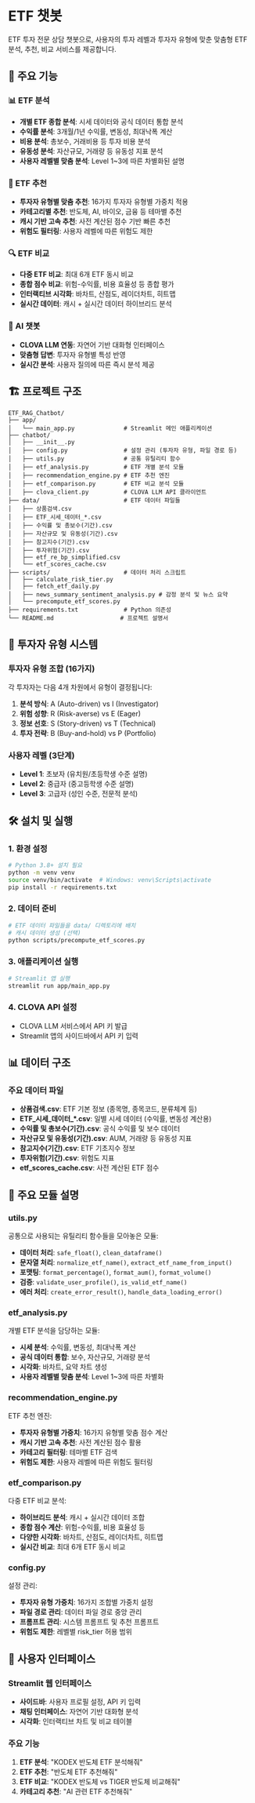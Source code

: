 # ETF 챗봇

ETF 투자 전문 상담 챗봇으로, 사용자의 투자 레벨과 투자자 유형에 맞춘 맞춤형 ETF 분석, 추천, 비교 서비스를 제공합니다.

## 🚀 주요 기능

### 📊 ETF 분석
- **개별 ETF 종합 분석**: 시세 데이터와 공식 데이터 통합 분석
- **수익률 분석**: 3개월/1년 수익률, 변동성, 최대낙폭 계산
- **비용 분석**: 총보수, 거래비용 등 투자 비용 분석
- **유동성 분석**: 자산규모, 거래량 등 유동성 지표 분석
- **사용자 레벨별 맞춤 분석**: Level 1~3에 따른 차별화된 설명

### 🎯 ETF 추천
- **투자자 유형별 맞춤 추천**: 16가지 투자자 유형별 가중치 적용
- **카테고리별 추천**: 반도체, AI, 바이오, 금융 등 테마별 추천
- **캐시 기반 고속 추천**: 사전 계산된 점수 기반 빠른 추천
- **위험도 필터링**: 사용자 레벨에 따른 위험도 제한

### 🔍 ETF 비교
- **다중 ETF 비교**: 최대 6개 ETF 동시 비교
- **종합 점수 비교**: 위험-수익률, 비용 효율성 등 종합 평가
- **인터랙티브 시각화**: 바차트, 산점도, 레이더차트, 히트맵
- **실시간 데이터**: 캐시 + 실시간 데이터 하이브리드 분석

### 💬 AI 챗봇
- **CLOVA LLM 연동**: 자연어 기반 대화형 인터페이스
- **맞춤형 답변**: 투자자 유형별 특성 반영
- **실시간 분석**: 사용자 질의에 따른 즉시 분석 제공

## 🏗️ 프로젝트 구조

```
ETF_RAG_Chatbot/
├── app/
│   └── main_app.py              # Streamlit 메인 애플리케이션
├── chatbot/
│   ├── __init__.py
│   ├── config.py                # 설정 관리 (투자자 유형, 파일 경로 등)
│   ├── utils.py                 # 공통 유틸리티 함수
│   ├── etf_analysis.py          # ETF 개별 분석 모듈
│   ├── recommendation_engine.py # ETF 추천 엔진
│   ├── etf_comparison.py        # ETF 비교 분석 모듈
│   ├── clova_client.py          # CLOVA LLM API 클라이언트
├── data/                        # ETF 데이터 파일들
│   ├── 상품검색.csv
│   ├── ETF_시세_데이터_*.csv
│   ├── 수익률 및 총보수(기간).csv
│   ├── 자산규모 및 유동성(기간).csv
│   ├── 참고지수(기간).csv
│   ├── 투자위험(기간).csv
│   ├── etf_re_bp_simplified.csv
│   └── etf_scores_cache.csv
├── scripts/                     # 데이터 처리 스크립트
│   ├── calculate_risk_tier.py
│   ├── fetch_etf_daily.py
│   ├── news_summary_sentiment_analysis.py # 감정 분석 및 뉴스 요약
│   └── precompute_etf_scores.py   
├── requirements.txt             # Python 의존성
└── README.md                   # 프로젝트 설명서
```

## 🎯 투자자 유형 시스템

### 투자자 유형 조합 (16가지)
각 투자자는 다음 4개 차원에서 유형이 결정됩니다:

1. **분석 방식**: A (Auto-driven) vs I (Investigator)
2. **위험 성향**: R (Risk-averse) vs E (Eager)
3. **정보 선호**: S (Story-driven) vs T (Technical)
4. **투자 전략**: B (Buy-and-hold) vs P (Portfolio)

### 사용자 레벨 (3단계)
- **Level 1**: 초보자 (유치원/초등학생 수준 설명)
- **Level 2**: 중급자 (중고등학생 수준 설명)
- **Level 3**: 고급자 (성인 수준, 전문적 분석)

## 🛠️ 설치 및 실행

### 1. 환경 설정
```bash
# Python 3.8+ 설치 필요
python -m venv venv
source venv/bin/activate  # Windows: venv\Scripts\activate
pip install -r requirements.txt
```

### 2. 데이터 준비
```bash
# ETF 데이터 파일들을 data/ 디렉토리에 배치
# 캐시 데이터 생성 (선택)
python scripts/precompute_etf_scores.py
```

### 3. 애플리케이션 실행
```bash
# Streamlit 앱 실행
streamlit run app/main_app.py
```

### 4. CLOVA API 설정
- CLOVA LLM 서비스에서 API 키 발급
- Streamlit 앱의 사이드바에서 API 키 입력

## 📊 데이터 구조

### 주요 데이터 파일
- **상품검색.csv**: ETF 기본 정보 (종목명, 종목코드, 분류체계 등)
- **ETF_시세_데이터_*.csv**: 일별 시세 데이터 (수익률, 변동성 계산용)
- **수익률 및 총보수(기간).csv**: 공식 수익률 및 보수 데이터
- **자산규모 및 유동성(기간).csv**: AUM, 거래량 등 유동성 지표
- **참고지수(기간).csv**: ETF 기초지수 정보
- **투자위험(기간).csv**: 위험도 지표
- **etf_scores_cache.csv**: 사전 계산된 ETF 점수 

## 🔧 주요 모듈 설명

### utils.py
공통으로 사용되는 유틸리티 함수들을 모아놓은 모듈:
- **데이터 처리**: `safe_float()`, `clean_dataframe()`
- **문자열 처리**: `normalize_etf_name()`, `extract_etf_name_from_input()`
- **포맷팅**: `format_percentage()`, `format_aum()`, `format_volume()`
- **검증**: `validate_user_profile()`, `is_valid_etf_name()`
- **에러 처리**: `create_error_result()`, `handle_data_loading_error()`

### etf_analysis.py
개별 ETF 분석을 담당하는 모듈:
- **시세 분석**: 수익률, 변동성, 최대낙폭 계산
- **공식 데이터 통합**: 보수, 자산규모, 거래량 분석
- **시각화**: 바차트, 요약 차트 생성
- **사용자 레벨별 맞춤 분석**: Level 1~3에 따른 차별화

### recommendation_engine.py
ETF 추천 엔진:
- **투자자 유형별 가중치**: 16가지 유형별 맞춤 점수 계산
- **캐시 기반 고속 추천**: 사전 계산된 점수 활용
- **카테고리 필터링**: 테마별 ETF 검색
- **위험도 제한**: 사용자 레벨에 따른 위험도 필터링

### etf_comparison.py
다중 ETF 비교 분석:
- **하이브리드 분석**: 캐시 + 실시간 데이터 조합
- **종합 점수 계산**: 위험-수익률, 비용 효율성 등
- **다양한 시각화**: 바차트, 산점도, 레이더차트, 히트맵
- **실시간 비교**: 최대 6개 ETF 동시 비교

### config.py
설정 관리:
- **투자자 유형 가중치**: 16가지 조합별 가중치 설정
- **파일 경로 관리**: 데이터 파일 경로 중앙 관리
- **프롬프트 관리**: 시스템 프롬프트 및 추천 프롬프트
- **위험도 제한**: 레벨별 risk_tier 허용 범위

## 🎨 사용자 인터페이스

### Streamlit 웹 인터페이스
- **사이드바**: 사용자 프로필 설정, API 키 입력
- **채팅 인터페이스**: 자연어 기반 대화형 분석
- **시각화**: 인터랙티브 차트 및 비교 테이블

### 주요 기능
1. **ETF 분석**: "KODEX 반도체 ETF 분석해줘"
2. **ETF 추천**: "반도체 ETF 추천해줘"
3. **ETF 비교**: "KODEX 반도체 vs TIGER 반도체 비교해줘"
4. **카테고리 추천**: "AI 관련 ETF 추천해줘"


